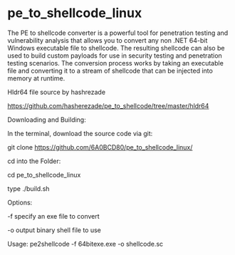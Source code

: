 # pe_to_shellcode_linux

The PE to shellcode converter is a powerful tool for penetration testing and vulnerability analysis that allows you to convert any non .NET 64-bit Windows executable file to shellcode. The resulting shellcode can also be used to build custom payloads for use in security testing and penetration testing scenarios. The conversion process works by taking an executable file and converting it to a stream of shellcode that can be injected into memory at runtime.


Hldr64 file source by hashrezade

https://github.com/hasherezade/pe_to_shellcode/tree/master/hldr64



Downloading and Building:


In the terminal, download the source code via git:

git clone https://github.com/6A0BCD80/pe_to_shellcode_linux/

cd into the Folder:

cd pe_to_shellcode_linux

type ./build.sh



Options:


-f specify an exe file to convert

-o output binary shell file to use

Usage: pe2shellcode -f 64bitexe.exe -o shellcode.sc
